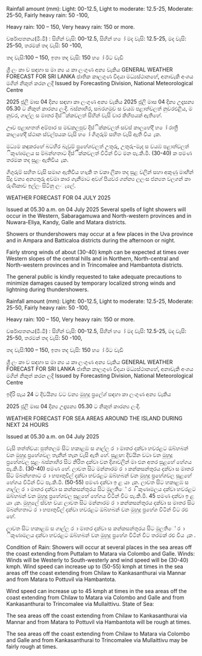 Rainfall amount (mm): Light: 00-12.5, Light to moderate: 12.5-25, Moderate: 25-50, Fairly heavy rain: 50 -100,

Heavy rain: 100 – 150, Very heavy rain: 150 or more.

වර්ෂාපතනය(මි.මී) : සිහින් වැසි: 00-12.5, සිහින් හ ෝ මද වැසි: 12.5-25, මද වැසි: 25-50, තරමක් තද වැසි: 50 -100,

තද වැසි:100 – 150, ඉතා තද වැසි: 150 හ ෝ ඊට වැඩි

ශ්‍රී ලං කා ව සඳහා ස මා න්‍ය ය කා ලංගුණ අන්‍ය වැකිය GENERAL WEATHER FORECAST FOR SRI LANKA ජාතික කාලගුණ විදයා මධ්‍යස්ථානහේ, අනාවැකි අංශය මගින් නිකුත් කරන ලදි Issued by Forecasting Division, National Meteorological Centre

2025 ජූලි මාස 04 දින්‍ය සඳහා කා ලංගුණ අන්‍ය වැකිය 2025 ජූලි මාස 04 දින්‍ය උදෑසන්‍ය 05.30 ට නිකුත් කාරන්‍ය ලංදි. බස්නාහිර, සබරගමුව ස වයඹ පළාත්වලත් නුවරඑළිය, ම නුවර, ගාල්ල ස මාතර දිස්ික්කවලත් සිහින් වැසි වාර කිහිපයක් ඇතිහේ.

ඌව පළාහතත් අම්පාර ස මඩකලපුව දිස්ික්කවලත් සවස් කාලහේදී හ ෝ රාත්‍රී කාලහේදී ස්ථාන ස්වල්පයක වැසි හ ෝ ගිගුරුම් සහිත වැසි ඇති විය ැක.

මධ්‍යම කඳුකරහේ බටහිර බැවුම් ප්‍රහේශවලත් උතුරු, උතුරු-මැද ස වයඹ පළාත්වලත් ිකුණාමලය ස ම්බන්හතාට දිස්ික්කවලත් විටින් විට මන පැ.කි.මී. (30-40) ක පමණ තරමක තද සුළං ඇතිවිය ැක.

ගිගුරුම් සහිත වැසි සමාග ඇතිවිය හාැකි ත වකා ලිකා තද සුළ වලින් සහා අකුණු මාඟින් සිදු වන්‍ය අන්‍යතුරු අවමා කාර ගැනීමාට අවශ්‍ පියවර ගන්න්‍ය ලලංස ජන්‍යත වලගන් කා රුණිකාව ඉල්ලං සිටිනු ලංැලේ.

WEATHER FORECAST FOR 04 JULY 2025

Issued at 05.30 a.m. on 04 July 2025 Several spells of light showers will occur in the Western, Sabaragamuwa and North-western provinces and in Nuwara-Eliya, Kandy, Galle and Matara districts.

Showers or thundershowers may occur at a few places in the Uva province and in Ampara and Batticaloa districts during the afternoon or night.

Fairly strong winds of about (30-40) kmph can be expected at times over Western slopes of the central hills and in Northern, North-central and North-western provinces and in Trincomalee and Hambantota districts.

The general public is kindly requested to take adequate precautions to minimize damages caused by temporary localized strong winds and lightning during thundershowers.

Rainfall amount (mm): Light: 00-12.5, Light to moderate: 12.5-25, Moderate: 25-50, Fairly heavy rain: 50 -100,

Heavy rain: 100 – 150, Very heavy rain: 150 or more.

වර්ෂාපතනය(මි.මී) : සිහින් වැසි: 00-12.5, සිහින් හ ෝ මද වැසි: 12.5-25, මද වැසි: 25-50, තරමක් තද වැසි: 50 -100,

තද වැසි:100 – 150, ඉතා තද වැසි: 150 හ ෝ ඊට වැඩි

ශ්‍රී ලං කා ව සඳහා ස මා න්‍ය ය කා ලංගුණ අන්‍ය වැකිය GENERAL WEATHER FORECAST FOR SRI LANKA ජාතික කාලගුණ විදයා මධ්‍යස්ථානහේ, අනාවැකි අංශය මගින් නිකුත් කරන ලදි Issued by Forecasting Division, National Meteorological Centre

ඉදිරි පැය 24 ට දිවයින්‍ය වට වන්‍ය මුහුදු ප්‍රලේශ්‍ සඳහා කා ලංගුණ අන්‍ය වැකිය

2025 ජූලි මාස 04 දින්‍ය උදෑසන්‍ය 05.30 ට නිකුත් කාරන්‍ය ලංදි.

WEATHER FORECAST FOR SEA AREAS AROUND THE ISLAND DURING NEXT 24 HOURS

Issued at 05.30 a.m. on 04 July 2025

වැසි තත්ත්වය: පුත්තලම සිට හකාළඹ ස ගාල්ල ර ා මාතර දක්වා හවරළට ඔබ්හබන් වන මුහුදු ප්‍රහේශවල තැනින් තැන වැසි ඇති හේ. සුළඟ: දිවයින වටා වන මුහුදු ප්‍රහේශවල සුළං බස්නාහිර සිට නිරිත දක්වා වන දිශාවලින් මා එන අතර සුළහේ හේගය පැ.කි.මී. (30-40) පමණ හේ. ලාවත සිට මන්නාරම ර ා කන්කසන්තුරය දක්වා ස මාතර සිට ම්බන්හතාට ර ා හපාතුවිල් දක්වා හවරළට ඔබ්හබන් වන මුහුදු ප්‍රහේශවල සුළහේ හේගය විටින් විට පැ.කි.මී. (50-55) පමණ දක්වා ඉ ළ යා ැක. ලාවත සිට හකාළඹ ස ගාල්ල ර ා මාතර දක්වා ස කන්කසන්තුරය සිට මුලතිේ ර ා ිකුණාමලය දක්වා හවරළට ඔබ්හබන් වන මුහුදු ප්‍රහේශවල සුළහේ හේගය විටින් විට පැ.කි.මී. 45 පමණ දක්වා ඉ ළ යා ැක. මුහුලේ ස්වභ වය: ලාවත සිට මන්නාරම ර ා කන්කසන්තුරය දක්වා ස මාතර සිට ම්බන්හතාට ර ා හපාතුවිල් දක්වා හවරළට ඔබ්හබන් වන මුහුදු ප්‍රහේශ විටින් විට රළු හේ.

ලාවත සිට හකාළඹ ස ගාල්ල ර ා මාතර දක්වා ස කන්කසන්තුරය සිට මුලතිේ ර ා ිකුණාමලය දක්වා හවරළට ඔබ්හබන් වන මුහුදු ප්‍රහේශ විටින් විට තරමක් රළු විය ැක .

Condition of Rain: Showers will occur at several places in the sea areas off the coast extending from Puttalam to Matara via Colombo and Galle. Winds: Winds will be Westerly to South-westerly and wind speed will be (30-40) kmph. Wind speed can increase up to (50-55) kmph at times in the sea areas off the coast extending from Chilaw to Kankasanthurai via Mannar and from Matara to Pottuvil via Hambantota.

Wind speed can increase up to 45 kmph at times in the sea areas off the coast extending from Chilaw to Matara via Colombo and Galle and from Kankasanthurai to Trincomalee via Mullaittivu. State of Sea:

The sea areas off the coast extending from Chilaw to Kankasanthurai via Mannar and from Matara to Pottuvil via Hambantota will be rough at times.

The sea areas off the coast extending from Chilaw to Matara via Colombo and Galle and from Kankasanthurai to Trincomalee via Mullaittivu may be fairly rough at times.